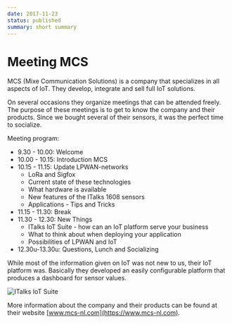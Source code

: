 ```yaml
---
date: 2017-11-23
status: published
summary: short summary
---
```


# Meeting MCS

MCS (Mixe Communication Solutions) is a company that specializes in all aspects of IoT. They develop, integrate and sell full IoT solutions.

On several occasions they organize meetings that can be attended freely. The purpose of these meetings is to get to know the company and their products. Since we bought several of their sensors, it was the perfect time to socialize.

Meeting program:

* 9.30 - 10.00: Welcome
* 10.00 - 10.15: Introduction MCS
* 10.15 - 11.15: Update LPWAN-networks
  * LoRa and Sigfox
  * Current state of these technologies
  * What hardware is available
  * New features of the ITalks 1608 sensors
  * Applications - Tips and Tricks
* 11.15 - 11.30: Break
* 11.30 - 12.30: New Things
  * ITalks IoT Suite - how can an IoT platform serve your business
  * What to think about when deploying your application
  * Possibilities of LPWAN and IoT
* 12.30u-13.30u: Questions, Lunch and Socializing

While most of the information given on IoT was not new to us, their IoT platform was. Basically they developed an easily configurable platform that produces a dashboard for sensor values.

![ITalks IoT Suite](https://www.mcs-nl.com/media/uploads/2017/09/IoT-Suite-dashboard-wit-ratio16-9.jpg)

More information about the company and their products can be found at their website [www.mcs-nl.com](https://www.mcs-nl.com).